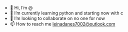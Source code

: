 - 👋 Hi, I’m @
- 🌱 I’m currently learning python and starting now with c
- 💞️ I’m looking to collaborate on no one for now
- 📫 How to reach me leinadanes7002@outlook.com

<!---
d4lt/d4lt is a ✨ special ✨ repository because its `README.md` (this file) appears on your GitHub profile.
You can click the Preview link to take a look at your changes.
--->
